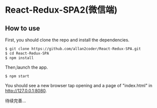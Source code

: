 # React-Redux-SPA2(微信端)

## How to use

First, you should clone the repo and install the dependencies.

```bash
$ git clone https://github.com/allan2coder/React-Redux-SPA.git
$ cd React-Redux-SPA
$ npm install
```

Then,launch the app.

```bash
$ npm start
```

You should see a new browser tap opening and a page of "index.html" in http://127.0.0.1:8080.

待续完善...